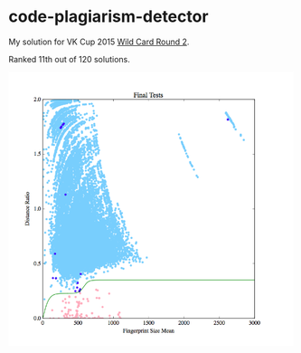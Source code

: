 # code-plagiarism-detector
My solution for VK Cup 2015 [Wild Card Round 2](http://codeforces.ru/contest/537/standings).

Ranked 11th out of 120 solutions.

![Final Tests](data/final.png)
